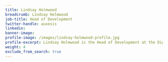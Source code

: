 ```yaml
---
title: Lindsay Holmwood
breadcrumb: Lindsay Holmwood
job-title: Head of Development
twitter-handle: auxesis
linkedin:
banner-image:
profile-image: /images/lindsay-holmwood-profile.jpg
profile-excerpt: Lindsay Holmwood is the Head of Development at the Digital Transformation Office.
weight: 4
exclude_from_search: true
---
```

